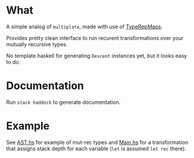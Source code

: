 
# What

A simple analog of `multiplate`, made with use of [TypeRepMaps](https://hackage.haskell.org/package/typerep-map-0.3.3.0/docs/Data-TypeRepMap.html).

Provides pretty clean interface to run recurent transformations over your
mutually recursive types.

No template haskell for generating `Descent` instances yet, but it looks easy to do.

# Documentation

Run `stack haddock` to generate documentation.

# Example

See [AST.hs](./app/AST.hs) for example of mut-rec types and [Main.hs](./app/Main.hs) for a transformation that assigns stack depth for each variable (`let` is assumed `let rec` there).
